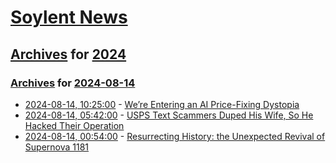 # [Soylent News](../../../README.md)

## [Archives](../../index.md) for [2024](../index.md)

### [Archives](../../index.md) for [2024-08-14](index.md)

* [2024-08-14, 10:25:00](https://soylentnews.org/article.pl?sid=24/08/13/039257&from=rss) - [We’re Entering an AI Price-Fixing Dystopia](https://soylentnews.org/article.pl?sid=24/08/13/039257&from=rss)
* [2024-08-14, 05:42:00](https://soylentnews.org/article.pl?sid=24/08/13/0256226&from=rss) - [USPS Text Scammers Duped His Wife, So He Hacked Their Operation](https://soylentnews.org/article.pl?sid=24/08/13/0256226&from=rss)
* [2024-08-14, 00:54:00](https://soylentnews.org/article.pl?sid=24/08/13/0242214&from=rss) - [Resurrecting History: the Unexpected Revival of Supernova 1181](https://soylentnews.org/article.pl?sid=24/08/13/0242214&from=rss)
